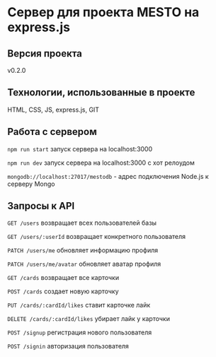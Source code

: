 # Сервер для проекта MESTO на express.js
## Версия проекта
v0.2.0 
## Технологии, использованные в проекте
HTML, CSS, JS, express.js, GIT
## Работа с сервером
`npm run start` запуск сервера на localhost:3000  

`npm run dev` запуск сервера на localhost:3000 с хот релоудом  

`mongodb://localhost:27017/mestodb` - адрес подключения Node.js к серверу Mongo
## Запросы к API
`GET /users` возвращает всех пользователей базы
 
`GET /users/:userId` возвращает конкретного пользователя

`PATCH /users/me` обновляет информацию профиля

`PATCH /users/me/avatar` обновляет аватар профиля

`GET /cards` возвращает все карточки

`POST /cards` создает новую карточку

`PUT /cards/:cardId/likes` ставит карточке лайк

`DELETE /cards/:cardId/likes` убирает лайк у карточки

`POST /signup` регистрация нового пользователя

`POST /signin` авторизация пользователя
